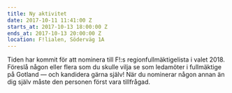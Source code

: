 ```yaml
---
title: Ny aktivitet
date: 2017-10-11 11:41:00 Z
starts_at: 2017-10-13 18:00:00 Z
ends_at: 2017-10-13 20:00:00 Z
location: F!lialen, Söderväg 1A
---
```


Tiden har kommit för att nominera till F!:s regionfullmäktigelista i valet 2018. Föreslå någon eller flera som du skulle vilja se som ledamöter i fullmäktige på Gotland — och kandidera gärna själv! När du nominerar någon annan än dig själv måste den personen först vara tillfrågad.